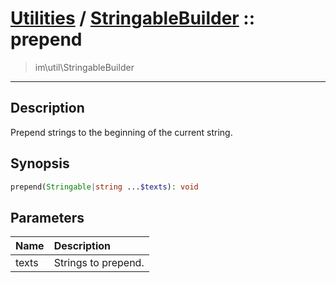# [Utilities](util.md) / [StringableBuilder](util-StringableBuilder.md) :: prepend
 > im\util\StringableBuilder
____

## Description
Prepend strings to the beginning of the current string.

## Synopsis
```php
prepend(Stringable|string ...$texts): void
```

## Parameters
| Name | Description |
| :--- | :---------- |
| texts | Strings to prepend. |
